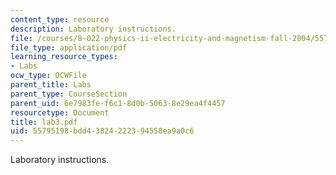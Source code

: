 ```yaml
---
content_type: resource
description: Laboratory instructions.
file: /courses/8-022-physics-ii-electricity-and-magnetism-fall-2004/55795198bdd43824222394558ea9a0c6_lab3.pdf
file_type: application/pdf
learning_resource_types:
- Labs
ocw_type: OCWFile
parent_title: Labs
parent_type: CourseSection
parent_uid: 6e7983fe-f6c1-8d0b-5063-8e29ea4f4457
resourcetype: Document
title: lab3.pdf
uid: 55795198-bdd4-3824-2223-94558ea9a0c6
---
```

Laboratory instructions.

